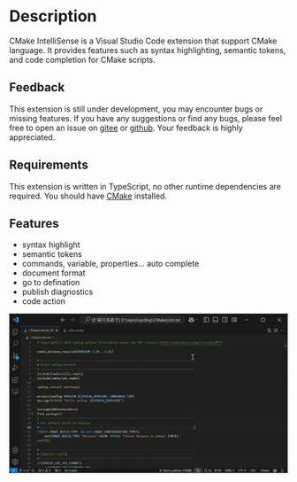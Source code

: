 # Description

CMake IntelliSense is a Visual Studio Code extension that support CMake language. It provides features such as syntax highlighting, semantic tokens, and code completion for CMake scripts. 

## Feedback

This extension is still under development, you may encounter bugs or missing features. If you have any suggestions or find any bugs, please feel free to open an issue on [gitee](https://gitee.com/openKylin/cmake-intellisence/issues) or [github](https://github.com/quanzhuo/cmake-intellisence/issues). Your feedback is highly appreciated.

## Requirements

This extension is written in TypeScript, no other runtime dependencies are required. You should have [CMake](https://cmake.org/download/) installed. 

## Features

+ syntax highlight
+ semantic tokens
+ commands, variable, properties... auto complete
+ document format
+ go to defination
+ publish diagnostics
+ code action

![demo](https://github.com/quanzhuo/cmake-intellisence/raw/main/images/demo.gif)


